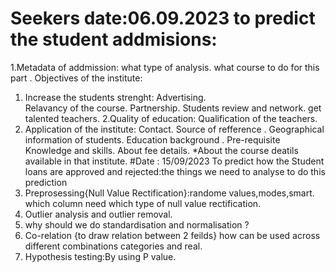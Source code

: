 # Seekers date:06.09.2023 to predict the student addmisions:
1.Metadata of addmission:
      what type of analysis.
      what course to do for this part .
Objectives of the institute:
 1. Increase the students strenght:
        Advertising.   
        Relavancy of the course.
        Partnership.
        Students review and network.
        get talented teachers.
  2.Quality of education:
        Qualification of the teachers.
3. Application of the institute:
   Contact.
     Source of refference .
     Geographical information of students.
     Education background .
     Pre-requisite Knowledge and skills.
     About fee details.
     *About the course deatils available in that institute.
#Date : 15/09/2023
To predict how the Student loans are approved and rejected:the things we need to analyse to do this prediction
1. Preprosessing{Null Value Rectification}:randome values,modes,smart.
   which column  need which type of null value rectification.
2. Outlier analysis and outlier removal.
3. why should we do standardisation and normalisation ?
4. Co-relation {to draw relation between 2 feilds}
   how can be used across different combinations categories and real.
5. Hypothesis testing:By using P value.
